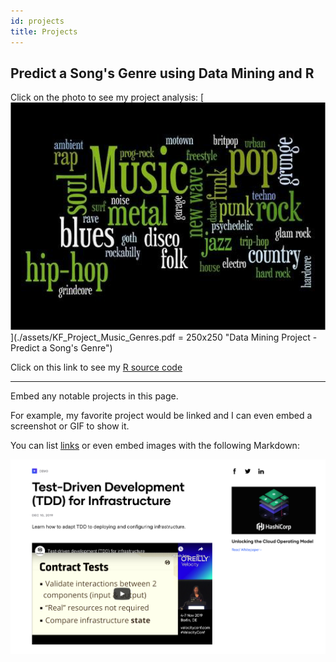```yaml
---
id: projects
title: Projects
---
```


## Predict a Song's Genre using Data Mining and R

Click on the photo to see my project analysis: [![](./assets/Music_Photo.png)](./assets/KF_Project_Music_Genres.pdf = 250x250 "Data Mining Project - Predict a Song's Genre")


Click on this link to see my [R source code](./assets/Source_Code_Predicting_Music_Genres.pdf)

***





Embed any notable projects in this page.

For example, my favorite project would be linked and I can even embed
a screenshot or GIF to show it.

You can list [links](https://www.hashicorp.com/resources/test-driven-development-tdd-for-infrastructure)
or even embed images with the following Markdown:

![Add alternate text for image](./assets/rosemary.png)
